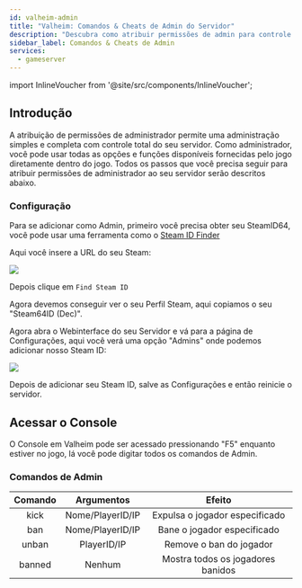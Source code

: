 ```yaml
---
id: valheim-admin
title: "Valheim: Comandos & Cheats de Admin do Servidor"
description: "Descubra como atribuir permissões de admin para controle total do servidor e gerenciar jogadores de forma eficaz em Valheim → Saiba mais agora"
sidebar_label: Comandos & Cheats de Admin
services:
  - gameserver
---
```


import InlineVoucher from '@site/src/components/InlineVoucher';

## Introdução
A atribuição de permissões de administrador permite uma administração simples e completa com controle total do seu servidor. Como administrador, você pode usar todas as opções e funções disponíveis fornecidas pelo jogo diretamente dentro do jogo. Todos os passos que você precisa seguir para atribuir permissões de administrador ao seu servidor serão descritos abaixo.  
<InlineVoucher />

### Configuração
Para se adicionar como Admin, primeiro você precisa obter seu SteamID64, você pode usar uma ferramenta como o [Steam ID Finder](https://steamidfinder.com/)

Aqui você insere a URL do seu Steam:

![](https://screensaver01.zap-hosting.com/index.php/s/e8H8Y4P9ojW9sD2/preview)

Depois clique em `Find Steam ID`

Agora devemos conseguir ver o seu Perfil Steam, aqui copiamos o seu "Steam64ID (Dec)".

Agora abra o Webinterface do seu Servidor e vá para a página de Configurações, aqui você verá uma opção "Admins" onde podemos adicionar nosso Steam ID:

![](https://screensaver01.zap-hosting.com/index.php/s/aJkGRMcmWrnZyiM/preview)

Depois de adicionar seu Steam ID, salve as Configurações e então reinicie o servidor.

## Acessar o Console

O Console em Valheim pode ser acessado pressionando "F5" enquanto estiver no jogo, lá você pode digitar todos os comandos de Admin.

### Comandos de Admin

|  Comando  |        Argumentos         |                Efeito                |
| :-------: | :----------------------: | :--------------------------------: |
|   kick    |     Nome/PlayerID/IP     |    Expulsa o jogador especificado  |
|   ban     |     Nome/PlayerID/IP     |    Bane o jogador especificado     |
|  unban    |        PlayerID/IP       |    Remove o ban do jogador          |
|  banned   |           Nenhum         |    Mostra todos os jogadores banidos |

<InlineVoucher />